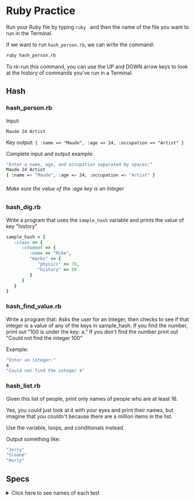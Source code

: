 # Ruby Practice

Run your Ruby file by typing `ruby ` and then the name of the file you want to run in the Terminal.

If we want to run `hash_person.rb`, we can write the command:

```bash
ruby hash_person.rb
```

To re-run this command, you can use the UP and DOWN arrow keys to look at the history of commands you've run in a Terminal.

## Hash

### hash_person.rb
Input:
```
Maude 24 Artist
```

Key output:
`{ :name => "Maude", :age => 24, :occupation => "Artist" }`

Complete input and output example:
```bash
"Enter a name, age, and occupation separated by spaces:"
Maude 24 Artist
{ :name => "Maude", :age => 24, :occupation => "Artist" }


```

###### Make sure the value of the :age key is an Integer

### hash_dig.rb

Write a program that uses the `sample_hash` variable and prints the value of key "history"

```ruby
sample_hash = {
   :class => { 
      :student => { 
         :name => "Mike",
         "marks" => { 
            "physics" => 70,
            "history" => 80
         }
      }
   }
}
```

### hash_find_value.rb

Write a program that:
   Asks the user for an Integer, then checks to see if that integer is
   a value of any of the keys in sample_hash.
   If you find the number, print out "100 is under the key: a."
   If you don't find the number print out "Could not find the integer 100"

Example:

```bash
"Enter an integer:"
4
"Could not find the integer 4"
```

### hash_list.rb

Given this list of people, print only names of people who are at least 16.

Yes, you could just look at it with your eyes and print their names, but imagine that you couldn't because there are a million items in the list.

Use the variable, loops, and conditionals instead.

Output something like:

```bash
"Jerry"
"Sloane"
"Hurly"
```

## Specs
<details>
  <summary>Click here to see names of each test</summary>

hash_person.rb prints Hash of '{:name => "Osi", :age => 24, :occupation => "Songwriter"}', when input is 'Osi 24 Songwriter' 

hash_person.rb prints Hash of '{:name => "Lia", :age => 32, :occupation => "Engineer"}', when input is 'Lia 32 Engineer' 

hash_find_value.rb prints Hash of 'Could not find the integer 4', when input is '4' 

hash_find_value.rb prints Hash of '100 is under the key: a.', when input is '100' 

hash_find_value.rb prints Hash of '22 is under the key: e.', when input is '22' 

hash_find_value.rb prints Hash of '32 is under the key: e.', when input is '32' 

hash_dig.rb prints '80' by retriving the value from the Hash 

hash_list.rb prints 'James', 'Yolanda', 'Red', and  'Fatimah' using variables, loops, if statements, and Hash methods' 

</details>
